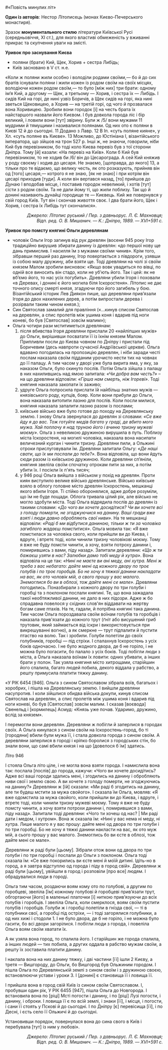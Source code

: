 #«Повість минулих літ»

<p><b>Один із авторів</b>: Нестор Літописець (монах Києво-Печерського монастиря).</p>
<p>Зразок <b>монументального стилю</b> літератури Київської Русі (середньовіччя, ХІ ст.), для якого властиві обмеженість у вживанні прикрас та скупчення уваги на змісті.</p>
<b>Уривок про заснування Києва</b>
<ul>
<li>поляни (брати) Кий, Щек, Хорив + сестра Либідь;</li>
<li>Київ засновано в V ст. н.е.</li>
</ul>

<p>«Коли ж поляни жили особно і володіли родами своїми,— бо й до сих братів існували поляни і жили кожен із родом своїм на своїх місцях, володіючи кожен родом своїм,— то було [між них] три брати: одному ім’я Кий, а другому — Щек, а третьому — Хорив, і сестра їх — Либідь. І сидів Кий на горі, де нині узвіз Боричів, а Щек сидів на горі, яка нині зветься Щековицею, а Хорив — на третій горі, од чого й прозвалася вона Хоривицею. Зробили вони городок [і] на честь брата їх найстаршого назвали його Києвом. І був довкола города ліс і бір великий, і ловили вони [тут] звірину. Були ж /5/ вони мужами 11 мудрими й тямущими і називалися полянами. Од них ото є поляни в Києві 12 й до сьогодні.
11 Додано з Лавр.
12 В Іп. «суть поляне кияне», у Хл. «суть поляне въ Києве».
13 Можливо, до Юстініана I, візантійського імператора, що зійшов на трон 527 р.
Інші ж, не знаючи, говорили, ніби Кий був перевізником, бо тоді коло Києва перевіз був з тої сторони Дніпра. Тому [й] казали: «На перевіз на Київ». Коли б Кий був перевізником, то не ходив би /6/ він до Цесарограда. А сей Кий княжив у роду своєму і ходив до цесаря. Не знаємо, [щоправда, до якого] 13, а тільки про те відаємо, що велику честь, як ото розказують, прийняв він од [того] цесаря,— котрого я не знаю, [як не знаю] і при котрім він цесарі приходив [туди].
А коли він вертався назад, [то] прийшов до Дунаю І вподобав місце, і поставив городок невеликий, і хотів [тут] сісти з родом своїм. Та не дали йому ті, що жили поблизу. Так що й донині називають дунайці городище те — Києвець. Кий же повернувся у свій город Київ. Тут він і скончав живоття своє. І два брати його, Щек і Хорив, і сестра їх Либідь тут скончалися».</p>
<p align="right"><i>Джерело: Літопис руський / Пер. з давньорус. Л. Є. Махновця;<br> 
Відп. ред. О. В. Мишанич. — К.: Дніпро, 1989. — XVI+591 с.</i></p>

<b>Уривок про помсту княгині Ольги деревлянам</b>
<ul>
  <li>
    чоловік Ольги Ігор загинув від рук древлян (восени 945 року Ігор традиційно вирушив збирати данину із древлян: «до першої нову ще дань примислив. І насилля їм з мужами своїми чинив». Крім того, зібравши перший раз данину, Ігор повертається з півдороги, узявши із собою малу дружину, аби взяти ще. Тоді древляни на чолі зі своїм князем Малом зробили висновок: «Якщо вовк увадиться по вівці, по одній все виносить він стадо, коли не уб’ють його. Так і цей: як не вб’ємо його, то нас усіх погубить». Древляни убили Ігоря і поховали «в Деревах, і донині є його могила біля Іскоростеня». Літопис не дає точного опису смерті князя, згадуючи про його загибель у бою. Візантійський історик Лев Диякон пише, що деревляни прив’язали Ігоря до двох нахилених дерев, а потім випростали дерева і розiрвали таким чином князя.);
  </li>
  <li>
    Син Святослав замалий для правління («…кинув списом Святослав на деревлян, а спис пролетів між ушима коня і вдарив під ноги коневі, бо був [Святослав] зовсім малим»);
  </li>
  <li>
    Ольга чотири рази мститиметься древлянам:
    <ol>
      <li>
        після вбивства Ігоря древляни прислали 20 «найліпших мужів» до Ольги, вирішивши посватати її із їхнім князем Малом. Припливли посли до Києва човном по Дніпру і пристали під Боричевим (десь навпроти сучасної Андріївської церкви). Ольга вдавано погодилась на пропозицію деревлян, і ніби заради честі послам наказала своїм підданим урочисто нести тих на човнах до її палацу. А тим часом у дворі уже була вирита яма, у яку, за наказом Ольги, було скинуто послів. Потім Ольга зійшла з палацу в них нахилившись над ямою запитала: <i>«Чи добра вам честь?»</i> – на що древляни відповіли: <i>«Гірша нам смерть, ніж Ігореві»</i>. Тоді княгиня наказала закопати їх заживо;
      </li>
      <li>
        удруге Ольга попросила прислати їй найбільш знатних мужів — князівського роду, купців, бояр. Коли вони прибули до Ольги, вона наказала витопити лазню для послів. Коли посли милися, княгиня наказала запалити лазню разом із послами;
      </li> 
      <li>
        київське військо вже було готове до походу на Деревлянську землю. І знову Ольга звернулася до древлян зі словами: <i>«Се вже йду я до вас. Тож готуйте медів багато у граді, де вбито мого мужа. Хай поплачу я над труною його і вчиню тризну мужеві моєму»</i>. Ольга з невеликою дружиною вирушила в путь. Поблизу міста Іскоростеня, на могилі чоловіка, наказала вона насипати величезний курган і чинити тризну. Древляни пили, а Ольжині отроки прислуговували їм. Древляни запитали Ольгу: <i>«Де наші свати, що їх ми послали до тебе?»</i>. Вона відповіла, що вони йдуть сюди разом із київською дружиною. Коли древляни сп’яніли, княгиня звеліла своїм спочатку отрокам пити за них, а потім убити їх. І посікли їх п'ять тисяч;
      </li> 
      <li>
        у 946 році Ольга вийшла з військом у похід на древлян. Проти киян виступило велике військо древлянське. Військо київське взяло в облогу головне місто древлян Іскоростень, мешканці якого вбили Ігоря. Ті стійко оборонялися, адже добре розуміли, що їм не буде пощади. Облога тривала цілий рік, але військо не могло здобути міста. Тоді Ольга відрядила послів до древлян із такими словами: <i>«До чого ви хочете досидітися? Чи ви хочете всі з голоду померти, не згоджуючися на данину. Ваші гради вже взяті і люди давно обробляють свої ниви»</i>. На те мешканці відповіли: <i>«Раді б ми відбутися даниною, тільки ж ти за чоловіка загиблого жадаєш помститися»</i>. Ольга мовила так: «Я вже помстилася за чоловіка свого, коли прийшли ви до Києва, і вдруге, і втретє тоді, коли чинили тризну чоловікові моєму. Тому я вже не буду помсти чинити, а хочу, взяти потроху данини і, помирившись з вами, піду назад». Запитали деревляни: <i>«Що ж ти бажаєш узяти в нас? Залюбки дамо тобі меду й хутра»</i>. Вона відповіла на це так: <i>«Нині не маєте ви ані меду, ані хутра. Мені ж треба з вас небагато: дайте мені од кожного двору по троє голубів і по троє горобців. Бо не хочу я тяжкої данини накладати на вас, як ото чоловік мій, а свого прошу у вас малого. Знемоглися бо ви в облозі, тож дайте мені се мале»</i>. Древляни погодились. Поназбирали з кожного двору по три голуби і горобці та з поклоном послали княгині. Те, що вона зажадала такої необтяжливої данини, не дало в них підозри. Адже ж бо спрадавна повелося у східних слов'ян віддавати на жертву богам саме птахів. На те, гадали, й потрібна княгині така данина. Тим часом Ольга пороздавала своїм воїнам голубів та горобців і наказала прив'язати до кожного трут (ґніт або висушений гриб трутовик, який займається від іскри і використовується при викрешуванні вогню), а як смеркне — трут підпалити й пустити птаство на волю. Так і зробили. Голуби полетіли до своїх голубників, горобці — під стріхи. І спалахнув Іскоростень з усіх боків одночасно. І не було жодного двора, де б не горіло, і не можна було погасити, бо палало з усіх боків. Тоді побігли люди з міста, а Ольга наказала воїнам їх ловити: одних убивати, а інших брати у полон. Так узяла княгиня місто хитрощами, старійшин його спалила, багато людей побила, декого віддала у рабство, а решту примусила платити тяжку данину.
      </li>  
    </ol>
  </li>  
</ul>

<p>«У РІК 6454 [946]. Ольга з сином Святославом зібрала воїв, багатьох і хоробрих, і пішла на Деревлянську землю. І вийшли древляни насупротив. І коли зійшлися обидва війська докупи, кинув списом Святослав на деревлян, а спис пролетів між ушима коня і вдарив під ноги коневі, бо був [Святослав] зовсім малим. І сказав [воєвода] Свенельд і [кормилець] Асмуд: «Князь уже почав. Ударимо, дружино, вслід за князем».</p>
<p>І перемогли вони деревлян. Деревляни ж побігли й заперлися в городах своїх. А Ольга кинулася з сином своїм на Іскоростень-город, бо ті [городяни] вбили були мужа її, і стала довкола города з сином своїм. А деревляни заперлися в городі і кріпко боролися з городських стін, бо знали вони, що самі вбили князя і на що [довелося б їм] здатись.</p>
<p>Літо 946</p>
<p>І стояла Ольга літо ціле, і не могла вона взяти города. І намислила вона так: послала [послів] до города, кажучи: «Чого ви хочете досидітись? Адже всі ваші городи здались мені, і згодились на данину і обробляють ниви свої і землю свою. А ви хочете з голоду померти, не згоджуючись на данину?» Деревляни ж [їй] сказали: «Ми раді б згодитись на данину, але ти будеш мстити за мужа свойого». І сказала їм Ольга, мовляв: «Я вже одомстила за мужа свойого, коли прийшли ви до Києва, і вдруге, і втретє тоді, коли чинили тризну мужеві моєму. Тому я вже не буду помсту чинити, а хочу взяти потрохи данини і, помирившися з вами, піду назад». Запитали тоді древляни: «Чого ти хочеш од нас? | Ми раді дати і медом, і хутром». Вона ж сказала їм: «Нині у вас нема ні меду, ні хутра. Лише малого я у вас прошу: дайте мені од двора по три голуби і по три горобці. Бо не хочу я тяжкі данини накласти на вас, як ото муж мій, а сього прошу у вас малого. Знемоглись бо ви єсте в облозі, тож дайте мені се мале».</p>
<p>Деревляни ж раді були [цьому]. Зібрали отож вони од двора по три голуби і по три горобці і послали до Ольги з поклоном. Ольга тоді сказала їм: «Се вже покорились ви єсте мені й моїй дитині. Ідіть-но в город, а я завтра відступлю од города і піду в город свій». Деревляни ж раді були [цьому], увійшли в город і розповіли [про все] людям. І обрадувалися люди в городі.</p>
<p>Ольга тим часом, роздаючи воям кому ото по голубові, а другим по горобцеві, звеліла [їм] кожному голубові й горобцеві прив’язати трут, обгортаючи [його] в маленькі платочки [і] ниткою прив’язуючи до всіх голубів і горобців. І звеліла Ольга, коли смерклося, воям своїм пустити голубів і горобців.
Голуби ж і горобці полетіли в гнізда свої, — ті в голубники свої, а горобці під остріхи, — і тоді загорялися голубники, а од них хижі і стодоли 1. І не було двора, де б не горіло, і не можна було гасити, бо всі двори загорілися. І побігли люди з города, і повеліла Ольга воям своїм хватати їх.</p>
<p>А як узяла вона город, то спалила його. І старійшин же города спалила, а інших людей — тих побила, а других оддала в рабство мужам своїм, а решту їх зоставила платити данину.</p>
<p>І наклала вона на них данину тяжку, і дві частини [її] ішли 2 Києву, а третя — Вишгороду, до Ольги, бо Вишгород був Ольжиним городом. І пішла Ольга по Деревлянській землі з сином своїм і з дружиною своєю, встановлюючи устави і уроки 3. І [донині] є становища її і ловища її.</p>
<p>І прийшла вона в город свій Київ із сином своїм Святославом. І, пробувши один рік,
У РІК 6455 [947], пішла Ольга до Новгорода. І встановила вона по [ріці] Мсті погости і данину, і по [ріці] Лузі погости, і данину, і оброки. І ловища її є по всій землі, і знаки [її], і місця, і погости, і сани її стоять у Пскові й до сьогодні. І по Дніпру [є] перевісища [її], і по Десні, і єсть село її Ольжичі й до сьогодні.</p>
<p>Установивши порядок, повернулася вона до сина свого в Київ і перебувала [тут] із ним у любові».</p>
<p align="right"><i>Джерело: Літопис руський / Пер. з давньорус. Л. Є. Махновця;<br> 
Відп. ред. О. В. Мишанич. — К.: Дніпро, 1989. — XVI+591 с.</i></p>

